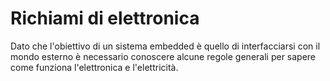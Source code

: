 # Richiami di elettronica

Dato che l'obiettivo di un sistema embedded è quello di interfacciarsi con il mondo esterno è necessario conoscere alcune regole generali per sapere come funziona l'elettronica e l'elettricità.
